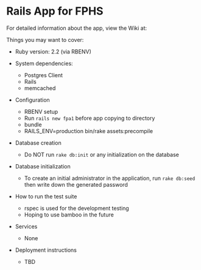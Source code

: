 Rails App for FPHS
==================

For detailed information about the app, view the Wiki at: 


Things you may want to cover:

* Ruby version: 2.2 (via RBENV)

* System dependencies: 
    * Postgres Client
    * Rails
    * memcached

* Configuration
    * RBENV setup
    * Run `rails new fpa1` before app copying to directory
    * bundle
    * RAILS_ENV=production bin/rake assets:precompile

* Database creation
    * Do NOT run `rake db:init` or any initialization on the database

* Database initialization
    * To create an initial administrator in the application, run `rake db:seed` then write down the generated password

* How to run the test suite
    * rspec is used for the development testing
    * Hoping to use bamboo in the future

* Services 
    * None

* Deployment instructions
    * TBD

